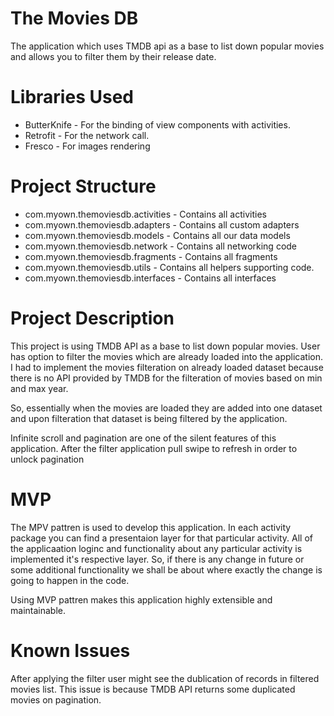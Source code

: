 # The Movies DB
The application which uses TMDB api as a base to list down popular movies and allows you to filter them by their release date.

# Libraries Used
 
  *   ButterKnife - For the binding of view components with activities.
  *   Retrofit - For the network call.
  *   Fresco - For images rendering

# Project Structure

  *  com.myown.themoviesdb.activities - Contains all activities
  *  com.myown.themoviesdb.adapters - Contains all custom adapters
  *  com.myown.themoviesdb.models - Contains all our data models
  *  com.myown.themoviesdb.network - Contains all networking code
  *  com.myown.themoviesdb.fragments - Contains all fragments
  *  com.myown.themoviesdb.utils - Contains all helpers supporting code.
  *  com.myown.themoviesdb.interfaces - Contains all interfaces

# Project Description

This project is using TMDB API as a base to list down popular movies. User has option to filter the movies which are already loaded into the application. I had to implement the movies filteration on already loaded dataset because there is no API provided by TMDB for the filteration of movies based on min and max year.

So, essentially when the movies are loaded they are added into one dataset and upon filteration that dataset is being filtered by the application.

Infinite scroll and pagination are one of the silent features of this application. After the filter application pull swipe to refresh in order to unlock pagination

# MVP

The MPV pattren is used to develop this application. In each activity package you can find a presentaion layer for that particular activity. All of the applicaation loginc and functionality about any particular activity is implemented it's respective layer. So, if there is any change in future or some additional functionality we shall be about where exactly the change is going to happen in the code.

Using MVP pattren makes this application highly extensible and maintainable.

# Known Issues

After applying the filter user might see the dublication of records in filtered movies list. This issue is because TMDB API returns some duplicated movies on pagination.
